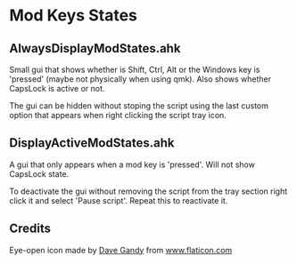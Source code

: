 # Mod Keys States

## AlwaysDisplayModStates.ahk

Small gui that shows whether is Shift, Ctrl, Alt or the Windows key is 'pressed' (maybe not physically when using qmk). Also shows whether CapsLock is active or not.

The gui can be hidden without stoping the script using the last custom option that appears when right clicking the script tray icon.



## DisplayActiveModStates.ahk

A gui that only appears when a mod key is 'pressed'. Will not show CapsLock state.

To deactivate the gui without removing the script from the tray section right click it and select 'Pause script'. Repeat this to reactivate it.



## Credits

Eye-open icon made by <a href="https://www.flaticon.com/authors/dave-gandy" title="Dave Gandy">Dave Gandy</a> from <a href="https://www.flaticon.com/" title="Flaticon">www.flaticon.com</a>
